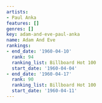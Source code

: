 ```yaml
---
artists:
- Paul Anka
features: []
genres: []
key: adam-and-eve-paul-anka
name: Adam And Eve
rankings:
- end_date: '1960-04-10'
  rank: 94
  ranking_list: Billboard Hot 100
  start_date: '1960-04-04'
- end_date: '1960-04-17'
  rank: 90
  ranking_list: Billboard Hot 100
  start_date: '1960-04-11'
---
```


